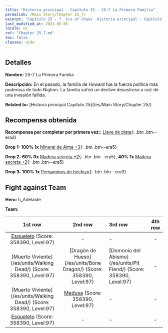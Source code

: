 ```yaml
---
title: "Historia principal - Capítulo 25 - 25-7 La Primera Familia"
permalink: /Main Story/Chapter 25_7/
excerpt: "Capítulo 25 - 7. Era of Chaos  Historia principal - Capítulo 25_7. 25-7 La Primera Familia"
last_modified_at: 2021-05-05
locale: es
ref: "Chapter 25_7.md"
toc: false
classes: wide
---
```


## Detalles

 **Nombre:** 25-7 La Primera Familia

 **Descripción:** En el pasado, la familia de Howard fue la fuerza política más poderosa de todo Nighon. La familia sufrió un declive desastroso a raíz de una invasión fallida.

 **Related to:** [Historia principal Capítulo 25](/es/Main Story/Chapter 25/)

## Recompensa obtenida

 **Recompensa por completar por primera vez::** [Llave de plata](/ItemsES/con_693/){: .btn .btn--era3}

 **Drop 1:** **100% 1x** [Mineral de Alma +3](/ItemsES/mat_82/){: .btn .btn--era5}

 **Drop 2:** **60% 0x** [Madera secreta +2](/ItemsES/mat_76/){: .btn .btn--era5}, **40% 1x** [Madera secreta +2](/ItemsES/mat_76/){: .btn .btn--era5}

 **Drop 3:** **100% 1x** [Pergaminos de hechizo](/ItemsES/con_694/){: .btn .btn--era3}


## Fight against Team
 **Hero:** h_Adelaide

 **Team:**


  | 1st row | 2nd row | 3rd row | 4th row |
  |:----:|:----:|:----|:----:|
  | [Esqueleto](/es/units/Skeleton/) (Score: 358390, Level:97)  | - | - | - |
  | [Muerto Viviente](/es/units/Walking Dead/) (Score: 358390, Level:97)  | [Dragón de Hueso](/es/units/Bone Dragon/) (Score: 358390, Level:97)  | [Demonio del Abismo](/es/units/Pit Fiend/) (Score: 358390, Level:97)  | - |
  | [Muerto Viviente](/es/units/Walking Dead/) (Score: 358390, Level:97)  | [Medusa](/es/units/Medusa/) (Score: 358390, Level:97)  | - | - |
  | [Esqueleto](/es/units/Skeleton/) (Score: 358390, Level:97)  | - | - | - |


